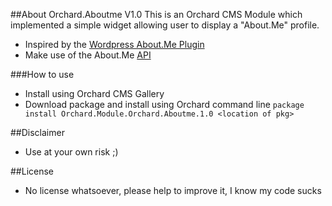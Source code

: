 ##About Orchard.Aboutme V1.0
This is an Orchard CMS Module which implemented a simple widget allowing user to display a "About.Me" profile.

* Inspired by the [Wordpress About.Me Plugin](https://wordpress.org/plugins/aboutme-widget/)
* Make use of the About.Me [API](http://about.me/developer/api/docs/) 
 
###How to use 
* Install using Orchard CMS Gallery 
* Download package and install using Orchard command line `package install Orchard.Module.Orchard.Aboutme.1.0 <location of pkg>`

##Disclaimer 
* Use at your own risk ;) 

##License
* No license whatsoever, please help to improve it, I know my code sucks